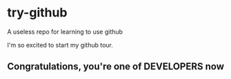 # try-github
A useless repo for learning to use github

I'm so excited to start my github tour.

## Congratulations, you're one of DEVELOPERS now ##
